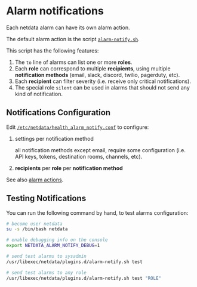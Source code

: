 # Alarm notifications

Each netdata alarm can have its own alarm action.

The default alarm action is the script [`alarm-notify.sh`](https://github.com/netdata/netdata/blob/master/plugins.d/alarm-notify.sh).

This script has the following features:

1. The `to` line of alarms can list one or more **roles**.
2. Each **role** can correspond to multiple **recipients**, using multiple **notification methods** (email, slack, discord, twilio, pagerduty, etc).
3. Each **recipient** can filter severity (i.e. receive only critical notifications).
4. The special role `silent` can be used in alarms that should not send any kind of notification.

## Notifications Configuration

Edit [`/etc/netdata/health_alarm_notify.conf`](https://github.com/netdata/netdata/blob/master/conf.d/health_alarm_notify.conf) to configure:

1. settings per notification method

   all notification methods except email, require some configuration (i.e. API keys, tokens, destination rooms, channels, etc).

2. **recipients** per **role** per **notification method**


See also [alarm actions](https://github.com/netdata/netdata/wiki/health-configuration-reference#alarm-actions).


## Testing Notifications

You can run the following command by hand, to test alarms configuration:

```sh
# become user netdata
su -s /bin/bash netdata

# enable debugging info on the console
export NETDATA_ALARM_NOTIFY_DEBUG=1

# send test alarms to sysadmin
/usr/libexec/netdata/plugins.d/alarm-notify.sh test

# send test alarms to any role
/usr/libexec/netdata/plugins.d/alarm-notify.sh test "ROLE"
```
